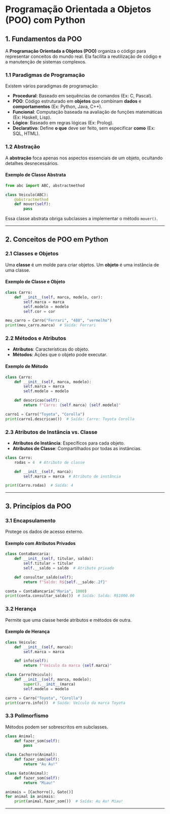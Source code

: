 # **Programação Orientada a Objetos (POO) com Python**

## **1. Fundamentos da POO**
A **Programação Orientada a Objetos (POO)** organiza o código para representar conceitos do mundo real. Ela facilita a reutilização de código e a manutenção de sistemas complexos.

### **1.1 Paradigmas de Programação**
Existem vários paradigmas de programação:
- **Procedural**: Baseado em sequências de comandos (Ex: C, Pascal).
- **POO**: Código estruturado em **objetos** que combinam **dados** e **comportamentos** (Ex: Python, Java, C++).
- **Funcional**: Computação baseada na avaliação de funções matemáticas (Ex: Haskell, Lisp).
- **Lógico**: Baseado em regras lógicas (Ex: Prolog).
- **Declarativo**: Define **o que** deve ser feito, sem especificar **como** (Ex: SQL, HTML).

### **1.2 Abstração**
A **abstração** foca apenas nos aspectos essenciais de um objeto, ocultando detalhes desnecessários.

#### **Exemplo de Classe Abstrata**
```python
from abc import ABC, abstractmethod

class Veiculo(ABC):
    @abstractmethod
    def mover(self):
        pass
```
Essa classe abstrata obriga subclasses a implementar o método `mover()`.

---

## **2. Conceitos de POO em Python**

### **2.1 Classes e Objetos**
Uma **classe** é um molde para criar objetos. Um **objeto** é uma instância de uma classe.

#### **Exemplo de Classe e Objeto**
```python
class Carro:
    def __init__(self, marca, modelo, cor):
        self.marca = marca
        self.modelo = modelo
        self.cor = cor

meu_carro = Carro("Ferrari", "488", "vermelho")
print(meu_carro.marca)  # Saída: Ferrari
```

### **2.2 Métodos e Atributos**
- **Atributos**: Características do objeto.
- **Métodos**: Ações que o objeto pode executar.

#### **Exemplo de Método**
```python
class Carro:
    def __init__(self, marca, modelo):
        self.marca = marca
        self.modelo = modelo

    def descricao(self):
        return f"Carro: {self.marca} {self.modelo}"

carro1 = Carro("Toyota", "Corolla")
print(carro1.descricao())  # Saída: Carro: Toyota Corolla
```

### **2.3 Atributos de Instância vs. Classe**
- **Atributos de Instância**: Específicos para cada objeto.
- **Atributos de Classe**: Compartilhados por todas as instâncias.

```python
class Carro:
    rodas = 4  # Atributo de classe

    def __init__(self, marca):
        self.marca = marca  # Atributo de instância

print(Carro.rodas)  # Saída: 4
```

---

## **3. Princípios da POO**

### **3.1 Encapsulamento**
Protege os dados de acesso externo.

#### **Exemplo com Atributos Privados**
```python
class ContaBancaria:
    def __init__(self, titular, saldo):
        self.titular = titular
        self.__saldo = saldo  # Atributo privado

    def consultar_saldo(self):
        return f"Saldo: R${self.__saldo:.2f}"

conta = ContaBancaria("Maria", 1000)
print(conta.consultar_saldo())  # Saída: Saldo: R$1000.00
```

### **3.2 Herança**
Permite que uma classe herde atributos e métodos de outra.

#### **Exemplo de Herança**
```python
class Veiculo:
    def __init__(self, marca):
        self.marca = marca

    def info(self):
        return f"Veículo da marca {self.marca}"

class Carro(Veiculo):
    def __init__(self, marca, modelo):
        super().__init__(marca)
        self.modelo = modelo

carro = Carro("Toyota", "Corolla")
print(carro.info())  # Saída: Veículo da marca Toyota
```

### **3.3 Polimorfismo**
Métodos podem ser sobrescritos em subclasses.

```python
class Animal:
    def fazer_som(self):
        pass

class Cachorro(Animal):
    def fazer_som(self):
        return "Au Au!"

class Gato(Animal):
    def fazer_som(self):
        return "Miau!"

animais = [Cachorro(), Gato()]
for animal in animais:
    print(animal.fazer_som())  # Saída: Au Au! Miau!
```

---






